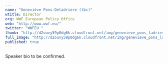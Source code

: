 ```yaml
---
name: "Geneviève Pons-Deladriere (tbc)"
wtitle: Director
org: WWF European Policy Office
web: "http://www.wwf.eu/"
twitter: "WWFEU "
thumb: "http://d2ouvy59p0dg6k.cloudfront.net/img/genevieve_pons_ladrierefinal_505028.jpg"
full_image: "http://d2ouvy59p0dg6k.cloudfront.net/img/genevieve_pons_ladrierefinal_505028.jpg"
published: true
---
```



Speaker bio to be confirmed.

